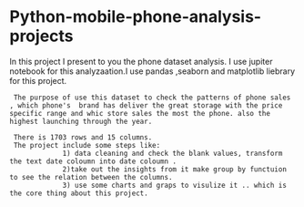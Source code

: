 # Python-mobile-phone-analysis-projects
In this project I present to you the phone dataset analysis. I use jupiter notebook for this analyzaation.I use pandas ,seaborn and matplotlib liebrary for this project.

     The purpose of use this dataset to check the patterns of phone sales , which phone's  brand has deliver the great storage with the price  specific range and whic store sales the most the phone. also the highest launching through the year.

     There is 1703 rows and 15 columns. 
     The project include some steps like:
                 1) data cleaning and check the blank values, transform the text date coloumn into date coloumn .
                 2)take out the insights from it make group by functuion to see the relation between the columns.
                 3) use some charts and graps to visulize it .. which is the core thing about this project.
